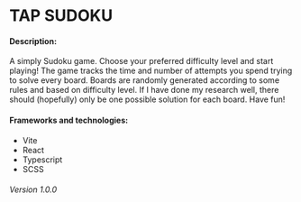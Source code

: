 # TAP SUDOKU

#### Description:

A simply Sudoku game.
Choose your preferred difficulty level and start playing!
The game tracks the time and number of attempts you spend trying to solve every board.
Boards are randomly generated according to some rules and based on difficulty level.
If I have done my research well, there should (hopefully) only be one possible solution for each board.
Have fun!

#### Frameworks and technologies:

- Vite
- React
- Typescript
- SCSS

###### Version 1.0.0

